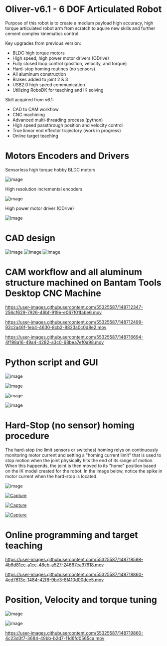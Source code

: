 # Oliver-v6.1 - 6 DOF Articulated Robot
Purpose of this robot is to create a medium payload high accuracy, high torque articulated robot arm from scratch to aquire new skills and further cement complex kinematics control.

Key upgrades from previous version:
- BLDC high torque motors
- High speed, high power motor drivers (ODrive)
- Fully closed loop control (position, velocity, and torque)
- Hard-stop homing routines (no sensors)
- All aluminum construction
- Brakes added to joint 2 & 3
- USB2.0 high speed communication
- Utilizing RoboDK for teaching and IK solving

Skill acquired from v6.1:
- CAD to CAM workflow
- CNC machining 
- Advanced multi-threading process (python)
- High speed passthrough position and velocity control
- True linear end effector trajectory (work in progress)
- Online target teaching

# Motors Encoders and Drivers
Sensorless high torque hobby BLDC motors

![image](https://user-images.githubusercontent.com/55325587/148709207-4519504b-9112-4e30-9131-a9ad66d03018.png)

High resolution incremental encoders

![image](https://user-images.githubusercontent.com/55325587/148709379-b271030a-42a1-4138-82f8-86fd686f3972.png)

High power motor driver (ODrive)

![image](https://user-images.githubusercontent.com/55325587/148717887-0c697da7-bf38-4aa0-9fd9-8686e6d9d934.png)

# CAD design
![image](https://user-images.githubusercontent.com/55325587/148711787-d9e50060-dc86-4460-9cda-001b346d3020.png)
![image](https://user-images.githubusercontent.com/55325587/148711831-b03b40c5-8dbb-4902-baab-ee4a6222510d.png)
![image](https://user-images.githubusercontent.com/55325587/148711867-e4a884e8-ea5c-4537-b9bf-4beb52826086.png)

# CAM workflow and all aluminum structure machined on Bantam Tools Desktop CNC Machine
https://user-images.githubusercontent.com/55325587/148712347-256cf629-7926-46bf-919e-e067f01fabe6.mov

https://user-images.githubusercontent.com/55325587/148712499-92c2a46f-1eb4-4630-8cb2-8823a0c0d8e2.mov

https://user-images.githubusercontent.com/55325587/148716694-4f198a16-49a4-4282-a3c0-68bea7ef0a98.mov

# Python script and GUI

![image](https://user-images.githubusercontent.com/55325587/148720005-c26a18bc-d0ec-415a-9d17-e13406bdcabf.png)

![image](https://user-images.githubusercontent.com/55325587/148716939-0ca03f1c-43da-4e4e-96b3-4b1b49d96679.png)

![image](https://user-images.githubusercontent.com/55325587/148716965-482a8a1e-1e7c-48f9-8c77-fbfe7f24d8c1.png)

![image](https://user-images.githubusercontent.com/55325587/148717308-d787a7ba-4271-4056-9f6d-1be441ff7856.png)

# Hard-Stop (no sensor) homing procedure

The hard-stop (no limit sensors or switches) homing relys on continuously monitoring motor current and setting a "homing current limit" that is used to stop motion when the joint physically hits the end of its range of motion. When this happends, the joint is then moved to its "home" position based on the IK model created for the robot.
In the image below, notice the spike in motor current when the hard-stop is located.

![image](https://user-images.githubusercontent.com/55325587/148717610-ff44b4ef-8ed4-451b-b922-5915ff4ebf38.png)

[![Capture](http://img.youtube.com/vi/XPeweSGB3SE/0.jpg)](https://www.youtube.com/watch?v=XPeweSGB3SE)

[![Capture](http://img.youtube.com/vi/zMl4PU84S9U/0.jpg)](https://www.youtube.com/watch?v=zMl4PU84S9U)

[![Capture](http://img.youtube.com/vi/vJOct1IJHY0/0.jpg)](https://www.youtube.com/watch?v=vJOct1IJHY0)

# Online programming and target teaching

https://user-images.githubusercontent.com/55325587/148718598-4b6d81ec-a1ce-48eb-a527-24667ea97618.mov

https://user-images.githubusercontent.com/55325587/148718860-4ed7613e-1484-42f8-9be3-8f410d00dee5.mov

# Position, Velocity and torque tuning

![image](https://user-images.githubusercontent.com/55325587/148719832-830e9497-88d7-4225-85ac-00194d555420.png)

![image](https://user-images.githubusercontent.com/55325587/148719852-63e830fc-20ef-4ab5-bd22-f7b68efd5a39.png)

https://user-images.githubusercontent.com/55325587/148719860-4c23d3f7-3684-49bb-b2d7-11d6fd0565ca.mov


